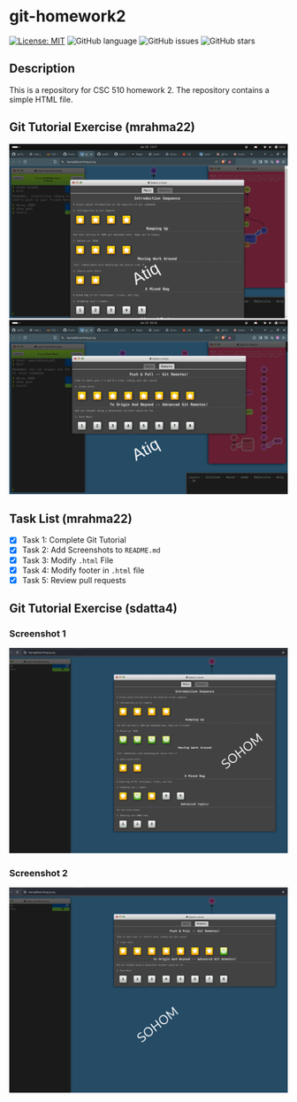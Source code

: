 # git-homework2

<!-- Status Badge -->
[![License: MIT](https://img.shields.io/badge/License-MIT-yellow.svg)](https://choosealicense.com/licenses/mit/)
![GitHub language](https://img.shields.io/badge/Language-html-blue)
![GitHub issues](https://img.shields.io/github/issues/csc510-group11/git-homework2)
![GitHub stars](https://img.shields.io/github/stars/csc510-group11/git-homework2)

## Description

This is a repository for CSC 510 homework 2. The repository contains a simple HTML file.

## Git Tutorial Exercise (mrahma22)

![Project Screenshot 1](./images/mrahma22-1.png)
![Project Screenshot 2](./images/mrahma22-2.png)

## Task List (mrahma22)

- [x] Task 1: Complete Git Tutorial
- [x] Task 2: Add Screenshots to `README.md`  
- [x] Task 3: Modify `.html` File  
- [x] Task 4: Modify footer in `.html` file  
- [x] Task 5: Review pull requests

## Git Tutorial Exercise (sdatta4)

### Screenshot 1
![Img](./screenshot_1.png)

### Screenshot 2
![Img](./screenshot_2.png)